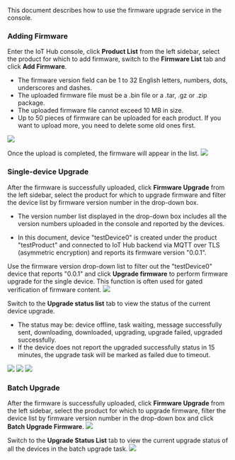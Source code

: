 [//]: # (chinagitpath:XXXXX)

This document describes how to use the firmware upgrade service in the console.

### Adding Firmware
Enter the IoT Hub console, click **Product List** from the left sidebar, select the product for which to add firmware, switch to the **Firmware List** tab and click **Add Firmware**.
- The firmware version field can be 1 to 32 English letters, numbers, dots, underscores and dashes.
- The uploaded firmware file must be a .bin file or a .tar, .gz or .zip package.
- The uploaded firmware file cannot exceed 10 MB in size.
- Up to 50 pieces of firmware can be uploaded for each product. If you want to upload more, you need to delete some old ones first.

![](https://main.qcloudimg.com/raw/42e0b288cdb56948eb2ada33a789764f.png)

Once the upload is completed, the firmware will appear in the list.
![](https://main.qcloudimg.com/raw/5ad7da53f674d9a6d26b495fd2c91e0d.png)

### Single-device Upgrade
After the firmware is successfully uploaded, click **Firmware Upgrade** from the left sidebar, select the product for which to upgrade firmware and filter the device list by firmware version number in the drop-down box.
- The version number list displayed in the drop-down box includes all the version numbers uploaded in the console and reported by the devices.

- In this document, device "testDevice0" is created under the product "testProduct" and connected to IoT Hub backend via MQTT over TLS (asymmetric encryption) and reports its firmware version "0.0.1".

Use the firmware version drop-down list to filter out the "testDevice0" device that reports "0.0.1" and click **Upgrade firmware** to perform firmware upgrade for the single device. This function is often used for gated verification of firmware content.
![](https://main.qcloudimg.com/raw/26422264b4628f24f11a7ff7cebdd688.png)

Switch to the **Upgrade status list** tab to view the status of the current device upgrade.
- The status may be: device offline, task waiting, message successfully sent, downloading, downloaded, upgrading, upgrade failed, upgraded successfully.
- If the device does not report the upgraded successfully status in 15 minutes, the upgrade task will be marked as failed due to timeout.

![](https://main.qcloudimg.com/raw/154c8bae5be173a61826c61bc00be61e.png)
![](https://main.qcloudimg.com/raw/74061edf75fd436f3012a6f382e55fb5.png)
![](https://main.qcloudimg.com/raw/e93de2173d654ddc8e871ed4f3fa8ba6.png)
### Batch Upgrade
After the firmware is successfully uploaded, click **Firmware Upgrade** from the left sidebar, select the product for which to upgrade firmware, filter the device list by firmware version number in the drop-down box and click **Batch Upgrade Firmware**.
![](https://main.qcloudimg.com/raw/48db77076fc849684c2eed7b4a7ff34a.png)

Switch to the **Upgrade Status List** tab to view the current upgrade status of all the devices in the batch upgrade task.
![](https://main.qcloudimg.com/raw/154c8bae5be173a61826c61bc00be61e.png)

